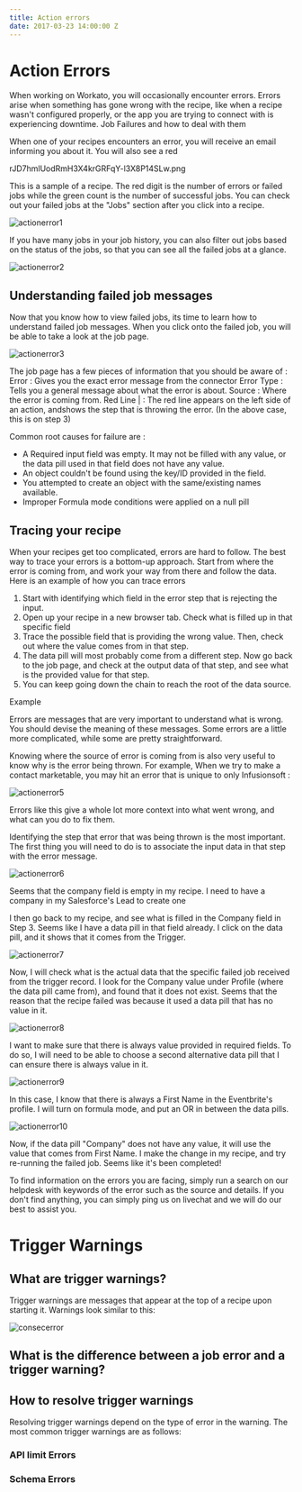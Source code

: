 ```yaml
---
title: Action errors
date: 2017-03-23 14:00:00 Z
---
```


# Action Errors
When working on Workato, you will occasionally encounter errors. Errors arise when something has gone wrong with the recipe, like when a recipe wasn't configured properly, or the app you are trying to connect with is experiencing downtime. Job Failures and how to deal with them

When one of your recipes encounters an error, you will receive an email informing you about it. You will also see a red

rJD7hmlUodRmH3X4krGRFqY-l3X8P14SLw.png


This is a sample of a recipe. The red digit is the number of errors or failed jobs while the green count is the number of successful jobs. You can check out your failed jobs at the "Jobs" section after you click into a recipe.

![actionerror1](~@img/recipes/_actionerror/actionerror-1.gif)

If you have many jobs in your job history, you can also filter out jobs based on the status of the jobs, so that you can see all the failed jobs at a glance. 

![actionerror2](~@img/recipes/_actionerror/actionerror-2.gif)

## Understanding failed job messages

Now that you know how to view failed jobs, its time to learn how to understand failed job messages. When you click onto the failed job, you will be able to take a look at the job page.


![actionerror3](~@img/recipes/_actionerror/actionerror-3.png)


The job page has a few pieces of information that you should be aware of : 
Error : Gives you the exact error message from the connector
Error Type : Tells you a general message about what the error is about.
Source      : Where the error is coming from.
Red Line \| : The red line appears on the left side of an action, andshows the step that is throwing the error. (In the above case, this is on step 3) 

Common root causes for failure are : 

* A Required input field was empty. It may not be filled with any value, or the data pill used in that field does not have any value.
* An object couldn't be found using the key/ID provided in the field.
* You attempted to create an object with the same/existing names available.
* Improper Formula mode conditions were applied on a null pill 


## Tracing your recipe

When your recipes get too complicated, errors are hard to follow. The best way to trace your errors is a bottom-up approach. Start from where the error is coming from, and work your way from there and follow the data. Here is an example of how you can trace errors

1. Start with identifying which field in the error step that is rejecting the input. 
2. Open up your recipe in a new browser tab. Check what is filled up in that specific field  
3. Trace the possible field that is providing the wrong value. Then, check out where the value comes from in that step. 
4. The data pill will most probably come from a different step. Now go back to the job page, and check at the output data of that step, and see what is the provided value for that step. 
6. You can keep going down the chain to reach the root of the data source. 

Example

Errors are messages that are very important to understand what is wrong. You should devise the meaning of these messages. Some errors are a little more complicated, while some are pretty straightforward. 

Knowing where the source of error is coming from is also very useful to know why is the error being thrown. For example, When we try to make a contact marketable, you may hit an error that is unique to only Infusionsoft : 
 
 ![actionerror5](~@img/recipes/_actionerror/actionerror-5.png)

Errors like this give a whole lot more context into what went wrong, and what can you do to fix them.

Identifying the step that error that was being thrown is the most important. The first thing you will need to do is to associate the input data in that step with the error message. 

![actionerror6](~@img/recipes/_actionerror/actionerror-6.png)

Seems that the company field is empty in my recipe. I need to have a company in my Salesforce's Lead to create one

I then go back to my recipe, and see what is filled in the Company field in Step 3. Seems like I have a data pill in that field already. I click on the data pill, and it shows that it comes from the Trigger. 

![actionerror7](~@img/recipes/_actionerror/actionerror-7.png)

Now, I will check what is the actual data that the specific failed job received from the trigger record. I look for the Company value under Profile (where the data pill came from), and found that it does not exist. Seems that the reason that the recipe failed was because it used a data pill that has no value in it. 

![actionerror8](~@img/recipes/_actionerror/actionerror-8.png)

I want to make sure that there is always value provided in required fields. To do so, I will need to be able to choose a second alternative data pill that I can ensure there is always value in it. 

![actionerror9](~@img/recipes/_actionerror/actionerror-9.png)


In this case, I know that there is always a First Name in the Eventbrite's profile. I will turn on formula mode, and put an OR in between the data pills.

![actionerror10](~@img/recipes/_actionerror/actionerror-10.png)

Now, if the data pill "Company" does not have any value, it will use the value that comes from First Name. I make the change in my recipe, and try re-running the failed job. Seems like it's been completed!

To find information on the errors you are facing, simply run a search on our helpdesk with keywords of the error such as the source and details. If you don't find anything, you can simply ping us on livechat and we will do our best to assist you.

# Trigger Warnings
## What are trigger warnings?

Trigger warnings are messages that appear at the top of a recipe upon starting it. Warnings look similar to this:

![consecerror](~@img/startstop/consecerror.png)

## What is the difference between a job error and a trigger warning? 





## How to resolve trigger warnings

Resolving trigger warnings depend on the type of error in the warning. The most common trigger warnings are as follows:

### API limit Errors
  
### Schema Errors



